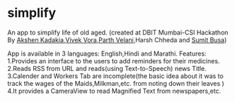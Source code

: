 # simplify
An app to simplify life of old aged.
(created at DBIT Mumbai-CSI Hackathon By [Akshen Kadakia](https://github.com/akshenk8),[Vivek Vora](https://github.com/vivekv0297),[Parth Velani](https://github.com/parthvelani7),Harsh Chheda and [Sumit Busa](https://github.com/sumitbusa))

App is available in 3 languages: English,Hindi and Marathi.
Features:
1.Provides an interface to the users to add reminders for their medicines.
2.Reads RSS from URL and reads(using Text-to-Speech) news Title.
3.Calender and Workers Tab are incomplete(the basic idea about it was to track the wages of the Maids,Milkman,etc. from noting down their leaves )
4.It provides a CameraView to read Magnified Text from newspapers,etc.
